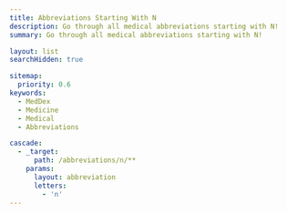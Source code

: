 ```yaml
---
title: Abbreviations Starting With N
description: Go through all medical abbreviations starting with N!
summary: Go through all medical abbreviations starting with N!

layout: list
searchHidden: true

sitemap:
  priority: 0.6
keywords:
  - MedDex
  - Medicine
  - Medical
  - Abbreviations

cascade:
  - _target:
      path: /abbreviations/n/**
    params:
      layout: abbreviation
      letters:
        - 'n'
---
```

